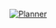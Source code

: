 [![Planner](http://img.youtube.com/vi/9I0_SUTZ-1U/0.jpg)](http://www.youtube.com/watch?v=9I0_SUTZ-1U "TaskPlanner")